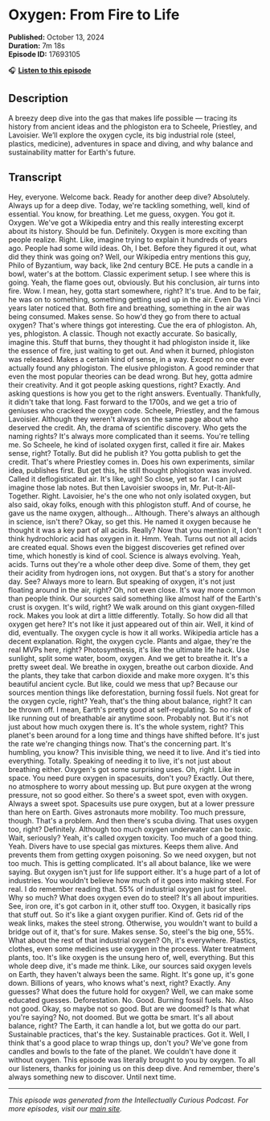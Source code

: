 # Oxygen: From Fire to Life

**Published:** October 13, 2024  
**Duration:** 7m 18s  
**Episode ID:** 17693105

🎧 **[Listen to this episode](https://intellectuallycurious.buzzsprout.com/2529712/episodes/17693105-oxygen-from-fire-to-life)**

## Description

A breezy deep dive into the gas that makes life possible — tracing its history from ancient ideas and the phlogiston era to Scheele, Priestley, and Lavoisier. We’ll explore the oxygen cycle, its big industrial role (steel, plastics, medicine), adventures in space and diving, and why balance and sustainability matter for Earth's future.

## Transcript

Hey, everyone. Welcome back. Ready for another deep dive? Absolutely. Always up for a deep dive. Today, we're tackling something, well, kind of essential. You know, for breathing. Let me guess, oxygen. You got it. Oxygen. We've got a Wikipedia entry and this really interesting excerpt about its history. Should be fun. Definitely. Oxygen is more exciting than people realize. Right. Like, imagine trying to explain it hundreds of years ago. People had some wild ideas. Oh, I bet. Before they figured it out, what did they think was going on? Well, our Wikipedia entry mentions this guy, Philo of Byzantium, way back, like 2nd century BCE. He puts a candle in a bowl, water's at the bottom. Classic experiment setup. I see where this is going. Yeah, the flame goes out, obviously. But his conclusion, air turns into fire. Wow. I mean, hey, gotta start somewhere, right? It's true. And to be fair, he was on to something, something getting used up in the air. Even Da Vinci years later noticed that. Both fire and breathing, something in the air was being consumed. Makes sense. So how'd they go from there to actual oxygen? That's where things got interesting. Cue the era of phlogiston. Ah, yes, phlogiston. A classic. Though not exactly accurate. So basically, imagine this. Stuff that burns, they thought it had phlogiston inside it, like the essence of fire, just waiting to get out. And when it burned, phlogiston was released. Makes a certain kind of sense, in a way. Except no one ever actually found any phlogiston. The elusive phlogiston. A good reminder that even the most popular theories can be dead wrong. But hey, gotta admire their creativity. And it got people asking questions, right? Exactly. And asking questions is how you get to the right answers. Eventually. Thankfully, it didn't take that long. Fast forward to the 1700s, and we get a trio of geniuses who cracked the oxygen code. Scheele, Priestley, and the famous Lavoisier. Although they weren't always on the same page about who deserved the credit. Ah, the drama of scientific discovery. Who gets the naming rights? It's always more complicated than it seems. You're telling me. So Scheele, he kind of isolated oxygen first, called it fire air. Makes sense, right? Totally. But did he publish it? You gotta publish to get the credit. That's where Priestley comes in. Does his own experiments, similar idea, publishes first. But get this, he still thought phlogiston was involved. Called it deflogisticated air. It's like, ugh! So close, yet so far. I can just imagine those lab notes. But then Lavoisier swoops in, Mr. Put-It-All-Together. Right. Lavoisier, he's the one who not only isolated oxygen, but also said, okay folks, enough with this phlogiston stuff. And of course, he gave us the name oxygen, although... Although. There's always an although in science, isn't there? Okay, so get this. He named it oxygen because he thought it was a key part of all acids. Really? Now that you mention it, I don't think hydrochloric acid has oxygen in it. Hmm. Yeah. Turns out not all acids are created equal. Shows even the biggest discoveries get refined over time, which honestly is kind of cool. Science is always evolving. Yeah, acids. Turns out they're a whole other deep dive. Some of them, they get their acidity from hydrogen ions, not oxygen. But that's a story for another day. See? Always more to learn. But speaking of oxygen, it's not just floating around in the air, right? Oh, not even close. It's way more common than people think. Our sources said something like almost half of the Earth's crust is oxygen. It's wild, right? We walk around on this giant oxygen-filled rock. Makes you look at dirt a little differently. Totally. So how did all that oxygen get here? It's not like it just appeared out of thin air. Well, it kind of did, eventually. The oxygen cycle is how it all works. Wikipedia article has a decent explanation. Right, the oxygen cycle. Plants and algae, they're the real MVPs here, right? Photosynthesis, it's like the ultimate life hack. Use sunlight, split some water, boom, oxygen. And we get to breathe it. It's a pretty sweet deal. We breathe in oxygen, breathe out carbon dioxide. And the plants, they take that carbon dioxide and make more oxygen. It's this beautiful ancient cycle. But like, could we mess that up? Because our sources mention things like deforestation, burning fossil fuels. Not great for the oxygen cycle, right? Yeah, that's the thing about balance, right? It can be thrown off. I mean, Earth's pretty good at self-regulating. So no risk of like running out of breathable air anytime soon. Probably not. But it's not just about how much oxygen there is. It's the whole system, right? This planet's been around for a long time and things have shifted before. It's just the rate we're changing things now. That's the concerning part. It's humbling, you know? This invisible thing, we need it to live. And it's tied into everything. Totally. Speaking of needing it to live, it's not just about breathing either. Oxygen's got some surprising uses. Oh, right. Like in space. You need pure oxygen in spacesuits, don't you? Exactly. Out there, no atmosphere to worry about messing up. But pure oxygen at the wrong pressure, not so good either. So there's a sweet spot, even with oxygen. Always a sweet spot. Spacesuits use pure oxygen, but at a lower pressure than here on Earth. Gives astronauts more mobility. Too much pressure, though. That's a problem. And then there's scuba diving. That uses oxygen too, right? Definitely. Although too much oxygen underwater can be toxic. Wait, seriously? Yeah, it's called oxygen toxicity. Too much of a good thing. Yeah. Divers have to use special gas mixtures. Keeps them alive. And prevents them from getting oxygen poisoning. So we need oxygen, but not too much. This is getting complicated. It's all about balance, like we were saying. But oxygen isn't just for life support either. It's a huge part of a lot of industries. You wouldn't believe how much of it goes into making steel. For real. I do remember reading that. 55% of industrial oxygen just for steel. Why so much? What does oxygen even do to steel? It's all about impurities. See, iron ore, it's got carbon in it, other stuff too. Oxygen, it basically rips that stuff out. So it's like a giant oxygen purifier. Kind of. Gets rid of the weak links, makes the steel strong. Otherwise, you wouldn't want to build a bridge out of it, that's for sure. Makes sense. So, steel's the big one, 55%. What about the rest of that industrial oxygen? Oh, it's everywhere. Plastics, clothes, even some medicines use oxygen in the process. Water treatment plants, too. It's like oxygen is the unsung hero of, well, everything. But this whole deep dive, it's made me think. Like, our sources said oxygen levels on Earth, they haven't always been the same. Right. It's gone up, it's gone down. Billions of years, who knows what's next, right? Exactly. Any guesses? What does the future hold for oxygen? Well, we can make some educated guesses. Deforestation. No. Good. Burning fossil fuels. No. Also not good. Okay, so maybe not so good. But are we doomed? Is that what you're saying? No, not doomed. But we gotta be smart. It's all about balance, right? The Earth, it can handle a lot, but we gotta do our part. Sustainable practices, that's the key. Sustainable practices. Got it. Well, I think that's a good place to wrap things up, don't you? We've gone from candles and bowls to the fate of the planet. We couldn't have done it without oxygen. This episode was literally brought to you by oxygen. To all our listeners, thanks for joining us on this deep dive. And remember, there's always something new to discover. Until next time.

---
*This episode was generated from the Intellectually Curious Podcast. For more episodes, visit our [main site](https://intellectuallycurious.buzzsprout.com).*
